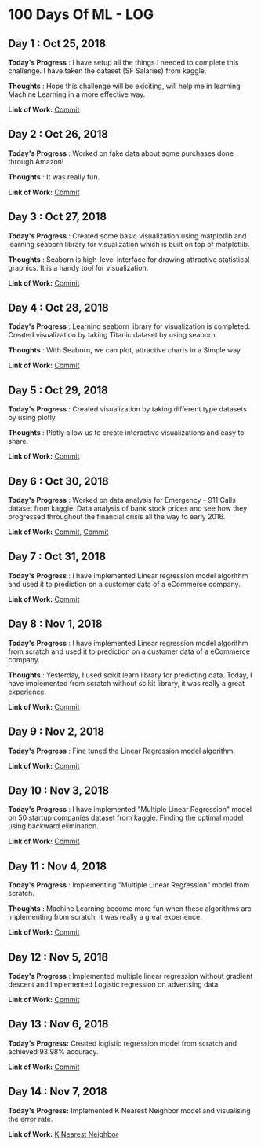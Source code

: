 # 100 Days Of ML - LOG

## Day 1 : Oct 25, 2018

**Today's Progress** : I have setup all the things I needed to complete this challenge. I have taken the dataset (SF Salaries) from kaggle.

**Thoughts** : Hope this challenge will be exiciting, will help me in learning Machine Learning in a more effective way.

**Link of Work:**   [Commit](https://github.com/HariKumarValluru/100_Days_of_ML_Code/commit/59475fc4e918c6d36cb32fd91ca516c3c630196e)

## Day 2 : Oct 26, 2018

**Today's Progress** : Worked on fake data about some purchases done through Amazon!

**Thoughts** : It was really fun.

**Link of Work:**   [Commit](https://github.com/HariKumarValluru/100_Days_of_ML_Code/commit/e36a65bb164738691862ddb015c08bb374182234)


## Day 3 : Oct 27, 2018

**Today's Progress** : Created some basic visualization using matplotlib and learning seaborn library for visualization which is built on top of matplotlib.

**Thoughts** : Seaborn is high-level interface for drawing attractive statistical graphics. It is a handy tool for visualization. 

**Link of Work:**   [Commit](https://github.com/HariKumarValluru/100_Days_of_ML_Code/commit/39eff11945286189db4c8913d3d83404a6990bb1)

## Day 4 : Oct 28, 2018

**Today's Progress** : Learning seaborn library for visualization is completed. Created visualization by taking Titanic dataset by using seaborn.

**Thoughts** : With Seaborn, we can plot, attractive charts in a Simple way.

**Link of Work:**   [Commit](https://github.com/HariKumarValluru/100_Days_of_ML_Code/commit/5769e7752bf72ea5a95719761d1ebd17e695169f)

## Day 5 : Oct 29, 2018

**Today's Progress** : Created visualization by taking different type datasets by using plotly.

**Thoughts** : Plotly allow us to create interactive visualizations and easy to share.

**Link of Work:**   [Commit](https://github.com/HariKumarValluru/100_Days_of_ML_Code/commit/a86601a89ed8d8694351480e387ba23089b1d82e)

## Day 6 : Oct 30, 2018

**Today's Progress** : Worked on data analysis for Emergency - 911 Calls dataset from kaggle. Data analysis of bank stock prices and see how they progressed throughout the financial crisis all the way to early 2016.

**Link of Work:**   [Commit](https://github.com/HariKumarValluru/100_Days_of_ML_Code/commit/b82475ee278d741c0bb5d944f006b37f67e805d8), [Commit](https://github.com/HariKumarValluru/100_Days_of_ML_Code/commit/f861b09e362d65fc6f645f59bdb4a908090da21a)

## Day 7 : Oct 31, 2018

**Today's Progress** : I have implemented Linear regression model algorithm and used it to prediction on a customer data of a eCommerce company.

**Link of Work:**   [Commit](https://github.com/HariKumarValluru/100_Days_of_ML_Code/commit/5f9f7a92e009f3fe6d14b2945f166171d1268458)

## Day 8 : Nov 1, 2018

**Today's Progress** : I have implemented Linear regression model algorithm from scratch and used it to prediction on a customer data of a eCommerce company.

**Thoughts** : Yesterday, I used scikit learn library for predicting data. Today, I have implemented from scratch without scikit library, it was really a great experience.

**Link of Work:**   [Commit](https://github.com/HariKumarValluru/100_Days_of_ML_Code/commit/0b9f18980d1f0d54d80cc527cc3bc26922f9c54a)

## Day 9 : Nov 2, 2018

**Today's Progress** : Fine tuned the Linear Regression model algorithm.

**Link of Work:**   [Commit](https://github.com/HariKumarValluru/100_Days_of_ML_Code/commit/ab2fca9502c4efd675fa0a0eaf46504848bbefd9)

## Day 10 : Nov 3, 2018

**Today's Progress** : I have implemented "Multiple Linear Regression" model on 50 startup companies dataset from kaggle. Finding the optimal model using backward elimination.

**Link of Work:**   [Commit](https://github.com/HariKumarValluru/100_Days_of_ML_Code/commit/156525331bb794ae122c43551425da2fb8b2e107)

## Day 11 : Nov 4, 2018

**Today's Progress** : Implementing "Multiple Linear Regression" model from scratch.

**Thoughts** : Machine Learning become more fun when these algorithms are implementing from scratch, it was really a great experience.

**Link of Work:**   [Commit](https://github.com/HariKumarValluru/100_Days_of_ML_Code/commit/7eb6e67729825aa9001629278c70843afa0aedbd)

## Day 12 : Nov 5, 2018

**Today's Progress** : Implemented multiple linear regression without gradient descent and Implemented Logistic regression on advertsing data.

**Link of Work:**   [Commit](https://github.com/HariKumarValluru/100_Days_of_ML_Code/commit/8c6bd89bb2e246e9710ede78015bb7ba0409fb25)

## Day 13 : Nov 6, 2018

**Today's Progress:** Created logistic regression model from scratch and achieved 93.98% accuracy.

**Link of Work:**   [Commit](https://github.com/HariKumarValluru/100_Days_of_ML_Code/commit/63bec1c49feaf79d3f2551525a99cc1f9947cee7)

## Day 14 : Nov 7, 2018

**Today's Progress:** Implemented K Nearest Neighbor model and visualising the error rate.

**Link of Work:**   [K Nearest Neighbor](https://github.com/HariKumarValluru/100_Days_of_ML_Code/commit/41212acd70d10b19aba1d4590389cd64e9d493ca)